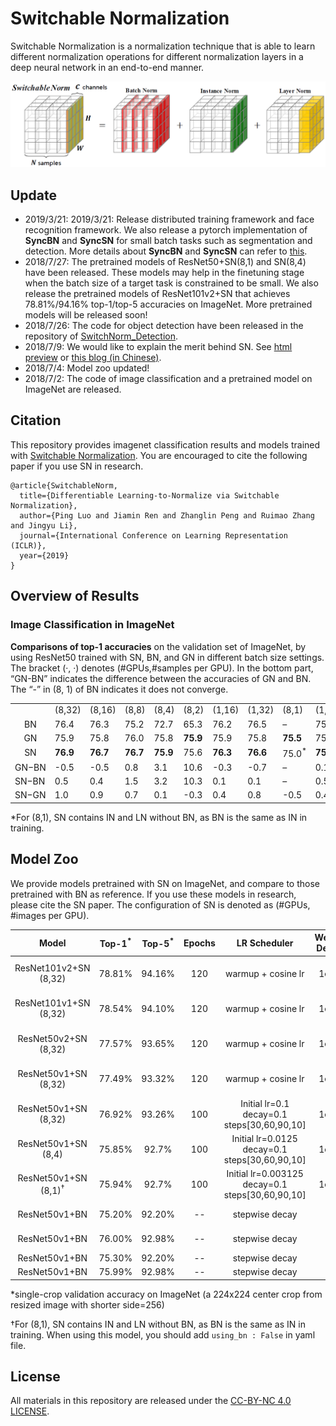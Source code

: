 # Switchable Normalization

Switchable Normalization is a normalization technique that is able to learn different normalization operations for different normalization layers in a deep neural network in an end-to-end manner.

![](teaser.png?raw=true)

## Update

- 2019/3/21: 2019/3/21: Release distributed training framework and face recognition framework. We also release a pytorch implementation of **SyncBN** and **SyncSN** for small batch tasks such as segmentation and detection. More details about **SyncBN** and **SyncSN** can refer to [this](http://htmlpreview.github.io/?https://github.com/JiaminRen/SyncSN/blob/master/syncBNsyncSN.html).
- 2018/7/27: The pretrained models of ResNet50+SN(8,1) and SN(8,4) have been released. These models may help in the finetuning stage when the batch size of a target task is constrained to be small. We also release the pretrained models of ResNet101v2+SN that achieves 78.81%/94.16% top-1/top-5 accuracies on ImageNet. More pretrained models will be released soon!
- 2018/7/26: The code for object detection have been released in the repository of [SwitchNorm_Detection](https://github.com/switchablenorms/SwitchNorm_Detection).
- 2018/7/9: We would like to explain the merit behind SN. See [html preview](http://htmlpreview.github.io/?https://github.com/switchablenorms/Switchable-Normalization/blob/master/blog_cn/blog_cn.html) or [this blog (in Chinese)](https://zhuanlan.zhihu.com/p/39296570?utm_source=wechat_session&utm_medium=social&utm_oi=70591319113728).
- 2018/7/4: Model zoo updated!
- 2018/7/2: The code of image classification and a pretrained model on ImageNet are released.

## Citation

This repository provides imagenet classification results and models trained with [Switchable Normalization](https://arxiv.org/abs/1806.10779). You are encouraged to cite the following paper if you use SN in research.

```
@article{SwitchableNorm,
  title={Differentiable Learning-to-Normalize via Switchable Normalization},
  author={Ping Luo and Jiamin Ren and Zhanglin Peng and Ruimao Zhang and Jingyu Li},
  journal={International Conference on Learning Representation (ICLR)},
  year={2019}
}
```
## Overview of Results

### Image Classification in ImageNet

**Comparisons of top-1 accuracies** on the validation set of ImageNet, by using ResNet50 trained with SN, BN, and GN in different batch size settings. The bracket (·, ·) denotes (#GPUs,#samples per GPU). In the bottom part, “GN-BN” indicates the difference between the accuracies of GN and BN. The “-” in (8, 1) of BN indicates it does not converge.
<table>
<tbody>
<tr class="odd">
<td style="text-align: left;"></td>
<td style="text-align: left;">(8,32)</td>
<td style="text-align: left;">(8,16)</td>
<td style="text-align: left;">(8,8)</td>
<td style="text-align: left;">(8,4)</td>
<td style="text-align: left;">(8,2)</td>
<td style="text-align: left;">(1,16)</td>
<td style="text-align: left;">(1,32)</td>
<td style="text-align: left;">(8,1)</td>
<td style="text-align: left;">(1,8)</td>
</tr>
<tr class="even">
<td style="text-align: center;">BN <span class="citation" data-cites="BN"></span></td>
<td style="text-align: left;">76.4</td>
<td style="text-align: left;">76.3</td>
<td style="text-align: left;">75.2</td>
<td style="text-align: left;">72.7</td>
<td style="text-align: left;">65.3</td>
<td style="text-align: left;">76.2</td>
<td style="text-align: left;">76.5</td>
<td style="text-align: left;">–</td>
<td style="text-align: left;">75.4</td>
</tr>
<tr class="odd">
<td style="text-align: center;">GN <span class="citation" data-cites="GN"></span></td>
<td style="text-align: left;">75.9</td>
<td style="text-align: left;">75.8</td>
<td style="text-align: left;">76.0</td>
<td style="text-align: left;">75.8</td>
<td style="text-align: left;"><strong>75.9</strong></td>
<td style="text-align: left;">75.9</td>
<td style="text-align: left;">75.8</td>
<td style="text-align: left;"><strong>75.5</strong></td>
<td style="text-align: left;">75.5</td>
</tr>
<tr class="even">
<td style="text-align: center;">SN</td>
<td style="text-align: left;"><strong>76.9</strong></td>
<td style="text-align: left;"><strong>76.7</strong></td>
<td style="text-align: left;"><strong>76.7</strong></td>
<td style="text-align: left;"><strong>75.9</strong></td>
<td style="text-align: left;">75.6</td>
<td style="text-align: left;"><strong>76.3</strong></td>
<td style="text-align: left;"><strong>76.6</strong></td>
<td style="text-align: left;">75.0<sup>*</sup></td>
<td style="text-align: left;"><strong>75.9</strong></td>
</tr>
<tr class="odd">
<td style="text-align: left;"><span>GN</span><span class="math inline">−</span><span>BN</span></td>
<td style="text-align: left;">-0.5</td>
<td style="text-align: left;">-0.5</td>
<td style="text-align: left;">0.8</td>
<td style="text-align: left;">3.1</td>
<td style="text-align: left;"><span>10.6</span></td>
<td style="text-align: left;">-0.3</td>
<td style="text-align: left;">-0.7</td>
<td style="text-align: left;">–</td>
<td style="text-align: left;">0.1</td>
</tr>
<tr class="even">
<td style="text-align: left;"><span>SN</span><span class="math inline">−</span><span>BN</span></td>
<td style="text-align: left;"><span>0.5</span></td>
<td style="text-align: left;"><span>0.4</span></td>
<td style="text-align: left;"><span>1.5</span></td>
<td style="text-align: left;">3.2</td>
<td style="text-align: left;">10.3</td>
<td style="text-align: left;">0.1</td>
<td style="text-align: left;">0.1</td>
<td style="text-align: left;">–</td>
<td style="text-align: left;">0.5</td>
</tr>
<tr class="odd">
<td style="text-align: left;"><span>SN</span><span class="math inline">−</span><span>GN</span></td>
<td style="text-align: left;"><span>1.0</span></td>
<td style="text-align: left;"><span>0.9</span></td>
<td style="text-align: left;"><span>0.7</span></td>
<td style="text-align: left;">0.1</td>
<td style="text-align: left;">-0.3</td>
<td style="text-align: left;">0.4</td>
<td style="text-align: left;">0.8</td>
<td style="text-align: left;">-0.5</td>
<td style="text-align: left;">0.4</td>
</tr>
</tbody>
</table>
*For (8,1), SN contains IN and LN without BN, as BN is the same as IN in training.



## Model Zoo

We provide models pretrained with SN on ImageNet, and compare to those pretrained with BN as reference. If you use these models in research, please cite the SN paper. The configuration of SN is denoted as (#GPUs, #images per GPU).

| Model | Top-1<sup>*</sup> | Top-5<sup>*</sup> | Epochs |LR Scheduler| Weight Decay | Download |
| :----:  | :--: | :--:  | :--:  | :--:  | :--:  | :--: |
|ResNet101v2+SN (8,32) | 78.81% | 94.16% | 120  | warmup + cosine lr| 1e-4 |[[Google Drive]](https://drive.google.com/open?id=1z-F1nc7T-cdEM-HtYDALW0pJGPX0-RkS)  [[Baidu Pan]](https://pan.baidu.com/s/1rK-ukAjEIPql2ECi38hRbQ)|
|ResNet101v1+SN (8,32) | 78.54% | 94.10% | 120  | warmup + cosine lr| 1e-4 |[[Google Drive]](https://drive.google.com/open?id=1xza5ju6lRRelPym3Sj99VY_8c4jXhxkn)  [[Baidu Pan]](https://pan.baidu.com/s/1CCM0zZITQOzkXd__pWERZw)|
|ResNet50v2+SN (8,32) | 77.57% | 93.65% | 120  | warmup + cosine lr| 1e-4 |[[Google Drive]](https://drive.google.com/file/d/1CjLURwDkynhiXoKjYxUyEIOnWDPVmPnL/view?usp=sharing)  [[Baidu Pan]](https://pan.baidu.com/s/1XdN4tQcvTTIZjyNrnQpQXw)|
|ResNet50v1+SN (8,32) | 77.49% | 93.32% | 120  | warmup + cosine lr| 1e-4 |[[Google Drive]](https://drive.google.com/open?id=17mHmoVom2zM7nrbFeE4yzKa7KtqykTyD)  [[Baidu Pan]](https://pan.baidu.com/s/1jx3Bj15hgfEBZYhi5HP0kQ)|
|ResNet50v1+SN (8,32) | 76.92% | 93.26% | 100  | Initial lr=0.1 decay=0.1 steps[30,60,90,10]| 1e-4 |[[Google Drive]](https://drive.google.com/open?id=1lOTzjgX6B9J9gkm8JdxaWGBKC1T9VLsl)  [[Baidu Pan]](https://pan.baidu.com/s/1pLdnZYxynpztEnc1eUzVvA)|
|ResNet50v1+SN (8,4) | 75.85% | 92.7% | 100  | Initial lr=0.0125 decay=0.1 steps[30,60,90,10]| 1e-4 |[[Google Drive]](https://drive.google.com/open?id=1x_ZR0ZFtvRzZHkFZVXeVoLeXoJKX-LrZ)  [[Baidu Pan]](https://pan.baidu.com/s/1qdzaB9r6DffTm_DXTG7MAw)|
|ResNet50v1+SN (8,1)<sup>†</sup> | 75.94% | 92.7% | 100  | Initial lr=0.003125 decay=0.1 steps[30,60,90,10]| 1e-4 |[[Google Drive]](https://drive.google.com/open?id=1-y8dDn19Hx02efy4Z5ZRihggYHTYvqkc)  [[Baidu Pan]](https://pan.baidu.com/s/10JmkrQ2WWEeWzqNfB0Fytg)|
|ResNet50v1+BN | 75.20% | 92.20% | --  | stepwise decay | -- |[[TensorFlow models]](http://download.tensorflow.org/models/resnet_v1_50_2016_08_28.tar.gz)|
|ResNet50v1+BN | 76.00% | 92.98% | --  | stepwise decay | -- |[[PyTorch Vision]](https://github.com/Cadene/pretrained-models.pytorch#torchvision)|
|ResNet50v1+BN | 75.30% | 92.20% | --  | stepwise decay | -- |[[MSRA]](https://github.com/KaimingHe/deep-residual-networks)|
|ResNet50v1+BN | 75.99% | 92.98% | --  | stepwise decay | -- |[[FB Torch]](https://github.com/facebook/fb.resnet.torch)|

*single-crop validation accuracy on ImageNet (a 224x224 center crop from resized image with shorter side=256)

†For (8,1), SN contains IN and LN without BN, as BN is the same as IN in training. When using this model, you should add `using_bn : False` in  yaml file.

## License

All materials in this repository are released under the [CC-BY-NC 4.0 LICENSE](https://creativecommons.org/licenses/by-nc/4.0/).

